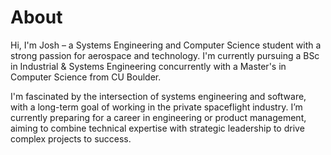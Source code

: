 # About 

Hi, I'm Josh – a Systems Engineering and Computer Science student with a strong passion for aerospace and technology. I'm currently pursuing a BSc in Industrial & Systems Engineering concurrently with a Master's in Computer Science from CU Boulder.

I'm fascinated by the intersection of systems engineering and software, with a long-term goal of working in the private spaceflight industry. I’m currently preparing for a career in engineering or product management, aiming to combine technical expertise with strategic leadership to drive complex projects to success.
